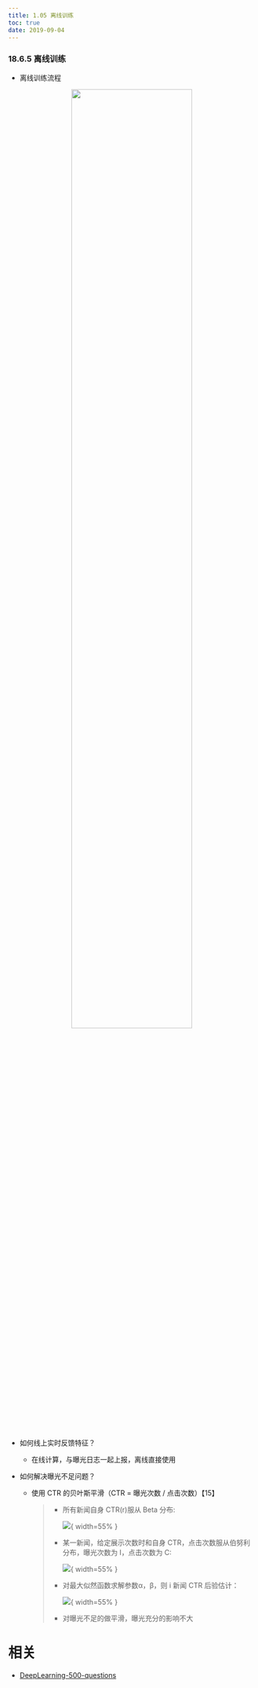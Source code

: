 ```yaml
---
title: 1.05 离线训练
toc: true
date: 2019-09-04
---
```


### 18.6.5 离线训练

- 离线训练流程

<p align="center">
    <img width="70%" height="70%" src="http://images.iterate.site/blog/image/20190722/8TFGXaq8T2RA.jpg?imageslim">
</p>


- 如何线上实时反馈特征？

  - 在线计算，与曝光日志一起上报，离线直接使用

- 如何解决曝光不足问题？

  - 使用 CTR 的贝叶斯平滑（CTR = 曝光次数 / 点击次数）【15】

    > - 所有新闻自身 CTR(r)服从 Beta 分布:
    >
    >   ![](http://images.iterate.site/blog/image/20190722/b4Coi3WS3St6.png?imageslim){ width=55% }
    >
    > - 某一新闻，给定展示次数时和自身 CTR，点击次数服从伯努利分布，曝光次数为 I，点击次数为 C:
    >
    >   ![](http://images.iterate.site/blog/image/20190722/e4V5uvnf5PG0.png?imageslim){ width=55% }
    >
    > - 对最大似然函数求解参数α，β，则 i 新闻 CTR 后验估计：
    >
    >   ![](http://images.iterate.site/blog/image/20190722/8DmLOGpMAd4M.png?imageslim){ width=55% }
    >
    > - 对曝光不足的做平滑，曝光充分的影响不大





# 相关

- [DeepLearning-500-questions](https://github.com/scutan90/DeepLearning-500-questions)
